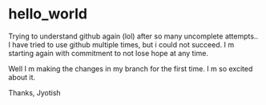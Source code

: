 # hello_world
Trying to understand github again (lol) after so many uncomplete attempts..
I have tried to use github multiple times, but i could not succeed. I m starting again with commitment to not lose hope at any time.

Well I m making the changes in my branch for the first time. I m so excited about it.


Thanks,
Jyotish
